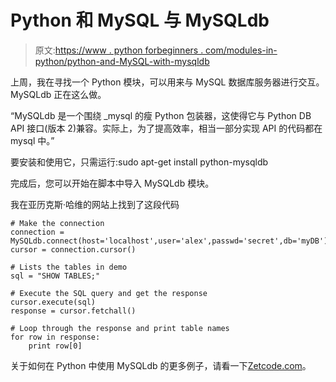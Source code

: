 # Python 和 MySQL 与 MySQLdb

> 原文:[https://www . python forbeginners . com/modules-in-python/python-and-MySQL-with-mysqldb](https://www.pythonforbeginners.com/modules-in-python/python-and-mysql-with-mysqldb)

上周，我在寻找一个 Python 模块，可以用来与 MySQL 数据库服务器进行交互。MySQLdb 正在这么做。

“MySQLdb 是一个围绕 _mysql 的瘦 Python 包装器，这使得它与 Python DB API 接口(版本 2)兼容。实际上，为了提高效率，相当一部分实现 API 的代码都在 mysql 中。”

要安装和使用它，只需运行:sudo apt-get install python-mysqldb

完成后，您可以开始在脚本中导入 MySQLdb 模块。

我在亚历克斯·哈维的网站上找到了这段代码

```
# Make the connection
connection = MySQLdb.connect(host='localhost',user='alex',passwd='secret',db='myDB')
cursor = connection.cursor()

# Lists the tables in demo
sql = "SHOW TABLES;"

# Execute the SQL query and get the response
cursor.execute(sql)
response = cursor.fetchall()

# Loop through the response and print table names
for row in response:
    print row[0] 
```

关于如何在 Python 中使用 MySQLdb 的更多例子，请看一下[Zetcode.com](http://zetcode.com/databases/mysqlpythontutorial/ "mysqlpythontutorial")。